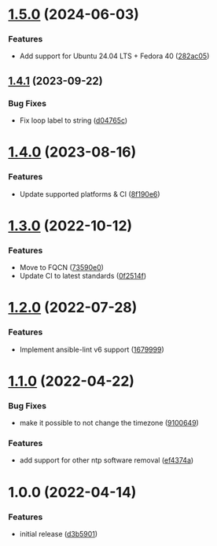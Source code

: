 # [1.5.0](https://github.com/de-it-krachten/ansible-role-timesync/compare/v1.4.1...v1.5.0) (2024-06-03)


### Features

* Add support for Ubuntu 24.04 LTS + Fedora 40 ([282ac05](https://github.com/de-it-krachten/ansible-role-timesync/commit/282ac05a2bda1c1bea83293cd30faa7d28aff1c9))

## [1.4.1](https://github.com/de-it-krachten/ansible-role-timesync/compare/v1.4.0...v1.4.1) (2023-09-22)


### Bug Fixes

* Fix loop label to string ([d04765c](https://github.com/de-it-krachten/ansible-role-timesync/commit/d04765ccdd6c03d02f9c3fbb8cc2b8baa1749634))

# [1.4.0](https://github.com/de-it-krachten/ansible-role-timesync/compare/v1.3.0...v1.4.0) (2023-08-16)


### Features

* Update supported platforms & CI ([8f190e6](https://github.com/de-it-krachten/ansible-role-timesync/commit/8f190e64131bed7bee9c8530095cda4b90cfa34f))

# [1.3.0](https://github.com/de-it-krachten/ansible-role-timesync/compare/v1.2.0...v1.3.0) (2022-10-12)


### Features

* Move to FQCN ([73590e0](https://github.com/de-it-krachten/ansible-role-timesync/commit/73590e00a84b962308c76dafef34592584344b27))
* Update CI to latest standards ([0f2514f](https://github.com/de-it-krachten/ansible-role-timesync/commit/0f2514f7c45cb09f2d663932f32a0325b4cb6267))

# [1.2.0](https://github.com/de-it-krachten/ansible-role-timesync/compare/v1.1.0...v1.2.0) (2022-07-28)


### Features

* Implement ansible-lint v6 support ([1679999](https://github.com/de-it-krachten/ansible-role-timesync/commit/167999992d22d62cda626820077edbf7885898a7))

# [1.1.0](https://github.com/de-it-krachten/ansible-role-timesync/compare/v1.0.0...v1.1.0) (2022-04-22)


### Bug Fixes

* make it possible to not change the timezone ([9100649](https://github.com/de-it-krachten/ansible-role-timesync/commit/9100649e79d01830707e05548f49b4f102c31ee9))


### Features

* add support for other ntp software removal ([ef4374a](https://github.com/de-it-krachten/ansible-role-timesync/commit/ef4374a4135c18e1d370e7939ad4f588e0b1b6fa))

# 1.0.0 (2022-04-14)


### Features

* initial release ([d3b5901](https://github.com/de-it-krachten/ansible-role-timesync/commit/d3b59018c2fb324309a2024b79d108fe47718bfa))

